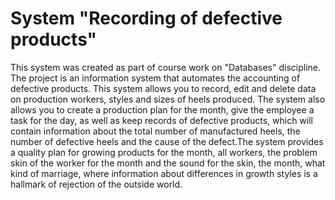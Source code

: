 # System "Recording of defective products"

This system was created as part of course work on "Databases" discipline. The project is an information system that automates the accounting of defective products. This system allows you to record, edit and delete data on production workers, styles and sizes of heels produced. The system also allows you to create a production plan for the month, give the employee a task for the day, as well as keep records of defective products, which will contain information about the total number of manufactured heels, the number of defective heels and the cause of the defect.The system provides a quality plan for growing products for the month, all workers, the problem skin of the worker for the month and the sound for the skin, the month, what kind of marriage, where information about differences in growth styles is a hallmark of rejection of the outside world.

